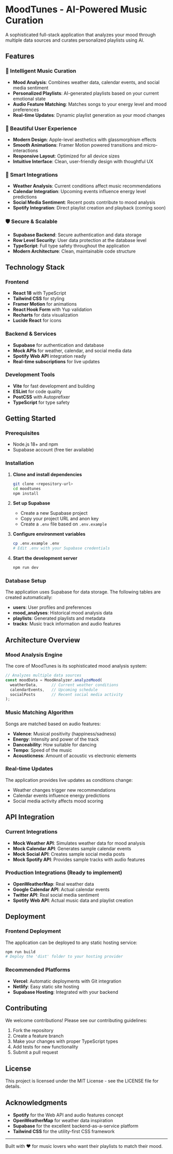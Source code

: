 # MoodTunes - AI-Powered Music Curation

A sophisticated full-stack application that analyzes your mood through multiple data sources and curates personalized playlists using AI.

## Features

### 🎵 Intelligent Music Curation
- **Mood Analysis**: Combines weather data, calendar events, and social media sentiment
- **Personalized Playlists**: AI-generated playlists based on your current emotional state
- **Audio Feature Matching**: Matches songs to your energy level and mood preferences
- **Real-time Updates**: Dynamic playlist generation as your mood changes

### 🌟 Beautiful User Experience
- **Modern Design**: Apple-level aesthetics with glassmorphism effects
- **Smooth Animations**: Framer Motion powered transitions and micro-interactions
- **Responsive Layout**: Optimized for all device sizes
- **Intuitive Interface**: Clean, user-friendly design with thoughtful UX

### 🔗 Smart Integrations
- **Weather Analysis**: Current conditions affect music recommendations
- **Calendar Integration**: Upcoming events influence energy level predictions
- **Social Media Sentiment**: Recent posts contribute to mood analysis
- **Spotify Integration**: Direct playlist creation and playback (coming soon)

### 🛡️ Secure & Scalable
- **Supabase Backend**: Secure authentication and data storage
- **Row Level Security**: User data protection at the database level
- **TypeScript**: Full type safety throughout the application
- **Modern Architecture**: Clean, maintainable code structure

## Technology Stack

### Frontend
- **React 18** with TypeScript
- **Tailwind CSS** for styling
- **Framer Motion** for animations
- **React Hook Form** with Yup validation
- **Recharts** for data visualization
- **Lucide React** for icons

### Backend & Services
- **Supabase** for authentication and database
- **Mock APIs** for weather, calendar, and social media data
- **Spotify Web API** integration ready
- **Real-time subscriptions** for live updates

### Development Tools
- **Vite** for fast development and building
- **ESLint** for code quality
- **PostCSS** with Autoprefixer
- **TypeScript** for type safety

## Getting Started

### Prerequisites
- Node.js 18+ and npm
- Supabase account (free tier available)

### Installation

1. **Clone and install dependencies**
   ```bash
   git clone <repository-url>
   cd moodtunes
   npm install
   ```

2. **Set up Supabase**
   - Create a new Supabase project
   - Copy your project URL and anon key
   - Create a `.env` file based on `.env.example`

3. **Configure environment variables**
   ```bash
   cp .env.example .env
   # Edit .env with your Supabase credentials
   ```

4. **Start the development server**
   ```bash
   npm run dev
   ```

### Database Setup

The application uses Supabase for data storage. The following tables are created automatically:

- **users**: User profiles and preferences
- **mood_analyses**: Historical mood analysis data
- **playlists**: Generated playlists and metadata
- **tracks**: Music track information and audio features

## Architecture Overview

### Mood Analysis Engine
The core of MoodTunes is its sophisticated mood analysis system:

```typescript
// Analyzes multiple data sources
const moodData = MoodAnalyzer.analyzeMood(
  weatherData,      // Current weather conditions
  calendarEvents,   // Upcoming schedule
  socialPosts       // Recent social media activity
);
```

### Music Matching Algorithm
Songs are matched based on audio features:
- **Valence**: Musical positivity (happiness/sadness)
- **Energy**: Intensity and power of the track
- **Danceability**: How suitable for dancing
- **Tempo**: Speed of the music
- **Acousticness**: Amount of acoustic vs electronic elements

### Real-time Updates
The application provides live updates as conditions change:
- Weather changes trigger new recommendations
- Calendar events influence energy predictions
- Social media activity affects mood scoring

## API Integration

### Current Integrations
- **Mock Weather API**: Simulates weather data for mood analysis
- **Mock Calendar API**: Generates sample calendar events
- **Mock Social API**: Creates sample social media posts
- **Mock Spotify API**: Provides sample tracks with audio features

### Production Integrations (Ready to implement)
- **OpenWeatherMap**: Real weather data
- **Google Calendar API**: Actual calendar events
- **Twitter API**: Real social media sentiment
- **Spotify Web API**: Actual music data and playlist creation

## Deployment

### Frontend Deployment
The application can be deployed to any static hosting service:

```bash
npm run build
# Deploy the 'dist' folder to your hosting provider
```

### Recommended Platforms
- **Vercel**: Automatic deployments with Git integration
- **Netlify**: Easy static site hosting
- **Supabase Hosting**: Integrated with your backend

## Contributing

We welcome contributions! Please see our contributing guidelines:

1. Fork the repository
2. Create a feature branch
3. Make your changes with proper TypeScript types
4. Add tests for new functionality
5. Submit a pull request

## License

This project is licensed under the MIT License - see the LICENSE file for details.

## Acknowledgments

- **Spotify** for the Web API and audio features concept
- **OpenWeatherMap** for weather data inspiration
- **Supabase** for the excellent backend-as-a-service platform
- **Tailwind CSS** for the utility-first CSS framework

---

Built with ❤️ for music lovers who want their playlists to match their mood.